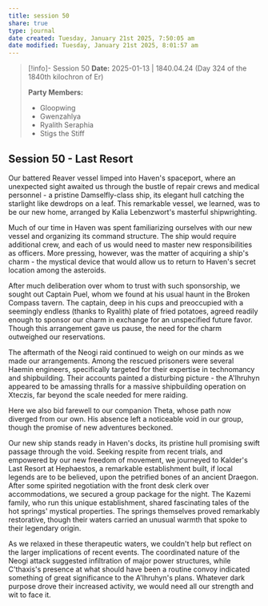 ```yaml
---
title: session 50
share: true
type: journal
date created: Tuesday, January 21st 2025, 7:50:05 am
date modified: Tuesday, January 21st 2025, 8:01:57 am
---
```


> [!info]- Session 50 **Date:** 2025-01-13 | 1840.04.24 (Day 324 of the 1840th kilochron of Er)
>
> **Party Members:**
> 
> - Gloopwing
> - Gwenzahlya 
> - Ryalith Seraphia 
> - Stigs the Stiff 
> 



## Session 50 - Last Resort 

Our battered Reaver vessel limped into Haven's spaceport, where an unexpected sight awaited us through the bustle of repair crews and medical personnel - a pristine Damselfly-class ship, its elegant hull catching the starlight like dewdrops on a leaf. This remarkable vessel, we learned, was to be our new home, arranged by Kalia Lebenzwort's masterful shipwrighting.

Much of our time in Haven was spent familiarizing ourselves with our new vessel and organizing its command structure. The ship would require additional crew, and each of us would need to master new responsibilities as officers. More pressing, however, was the matter of acquiring a ship's charm - the mystical device that would allow us to return to Haven's secret location among the asteroids.

After much deliberation over whom to trust with such sponsorship, we sought out Captain Puel, whom we found at his usual haunt in the Broken Compass tavern. The captain, deep in his cups and preoccupied with a seemingly endless (thanks to Ryalith) plate of fried potatoes, agreed readily enough to sponsor our charm in exchange for an unspecified future favor. Though this arrangement gave us pause, the need for the charm outweighed our reservations.

The aftermath of the Neogi raid continued to weigh on our minds as we made our arrangements. Among the rescued prisoners were several Haemin engineers, specifically targeted for their expertise in technomancy and shipbuilding. Their accounts painted a disturbing picture - the A'lhruhyn appeared to be amassing thralls for a massive shipbuilding operation on Xteczis, far beyond the scale needed for mere raiding.

Here we also bid farewell to our companion Theta, whose path now diverged from our own. His absence left a noticeable void in our group, though the promise of new adventures beckoned.

Our new ship stands ready in Haven's docks, its pristine hull promising swift passage through the void. Seeking respite from recent trials, and empowered by our new freedom of movement, we journeyed to Kalder's Last Resort at Hephaestos, a remarkable establishment built, if local legends are to be believed, upon the petrified bones of an ancient Draegon. After some spirited negotiation with the front desk clerk over accommodations, we secured a group package for the night. The Kazemi family, who run this unique establishment, shared fascinating tales of the hot springs' mystical properties. The springs themselves proved remarkably restorative, though their waters carried an unusual warmth that spoke to their legendary origin.

As we relaxed in these therapeutic waters, we couldn't help but reflect on the larger implications of recent events. The coordinated nature of the Neogi attack suggested infiltration of major power structures, while C'thaxis's presence at what should have been a routine convoy indicated something of great significance to the A'lhruhyn's plans. Whatever dark purpose drove their increased activity, we would need all our strength and wit to face it.
